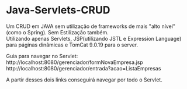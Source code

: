 # Java-Servlets-CRUD
Um CRUD em JAVA sem utilização de frameworks de mais "alto nível"(como o Spring). Sem Estilização também.  
Utilizando apenas Servlets, JSP(utilizando JSTL e Expression Language) para páginas dinâmicas e TomCat 9.0.19 para o server.

Guia para navegar no Servlet:
http://localhost:8080/gerenciador/formNovaEmpresa.jsp
http://localhost:8080/gerenciador/entrada?acao=ListaEmpresas

A partir desses dois links conseguirá navegar por todo o Servlet.


